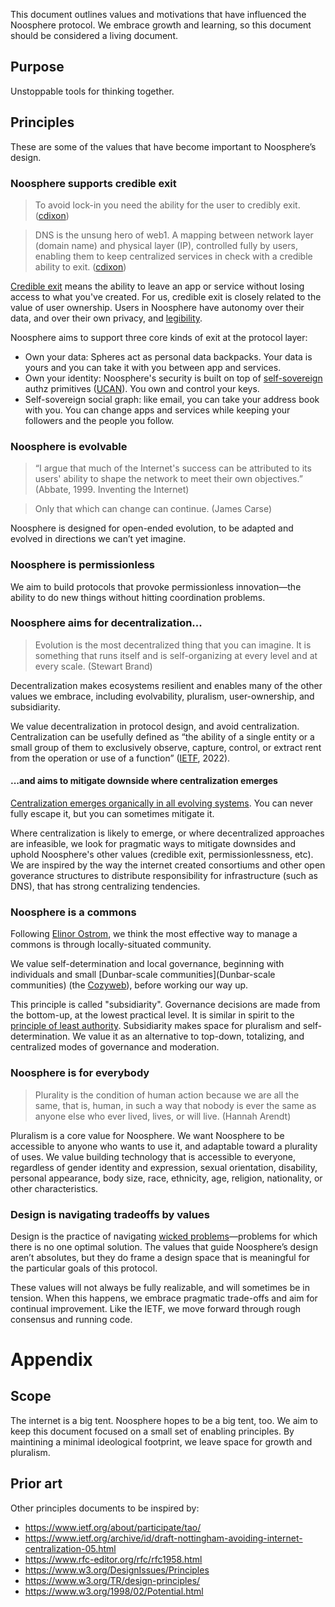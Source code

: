This document outlines values and motivations that have influenced the Noosphere protocol. We embrace growth and learning, so this document should be considered a living document.

## Purpose

Unstoppable tools for thinking together.

## Principles

These are some of the values that have become important to Noosphere’s design.

### Noosphere supports credible exit

> To avoid lock-in you need the ability for the user to credibly exit. ([cdixon](https://twitter.com/cdixon/status/1444457003439443973?s=20&t=-mwTiFugTSLJhvVuujKhpA))

> DNS is the unsung hero of web1. A mapping between network layer (domain name) and physical layer (IP), controlled fully by users, enabling them to keep centralized services in check with a credible ability to exit. ([cdixon](https://twitter.com/cdixon/status/1485323247755448331?s=20&t=M3gNBPIOU-QZHUg9jCyPng))

[Credible exit](https://subconscious.substack.com/p/credible-exit) means the ability to leave an app or service without losing access to what you've created. For us, credible exit is closely related to the value of user ownership. Users in Noosphere have autonomy over their data, and over their own privacy, and [legibility](https://subconscious.substack.com/p/soulbinding-like-a-state).

Noosphere aims to support three core kinds of exit at the protocol layer:

- Own your data: Spheres act as personal data backpacks. Your data is yours and you can take it with you between app and services.
- Own your identity: Noosphere's security is built on top of [self-sovereign](https://en.wikipedia.org/wiki/Self-sovereign_identity) authz primitives ([UCAN](https://ucan.xyz/)). You own and control your keys.
- Self-sovereign social graph: like email, you can take your address book with you. You can change apps and services while keeping your followers and the people you follow.

### Noosphere is evolvable

> “I argue that much of the Internet's success can be attributed to its users' ability to shape the network to meet their own objectives.” (Abbate, 1999. Inventing the Internet)

> Only that which can change can continue. (James Carse)

Noosphere is designed for open-ended evolution, to be adapted and evolved in directions we can’t yet imagine.

### Noosphere is permissionless

We aim to build protocols that provoke permissionless innovation—the ability to do new things without hitting coordination problems.

### Noosphere aims for decentralization...

> Evolution is the most decentralized thing that you can imagine. It is something that runs itself and is self-organizing at every level and at every scale. (Stewart Brand)

Decentralization makes ecosystems resilient and enables many of the other values we embrace, including evolvability, pluralism, user-ownership, and subsidiarity.

We value decentralization in protocol design, and avoid centralization. Centralization can be usefully defined as “the ability of a single entity or a small group of them to exclusively observe, capture, control, or extract rent from the operation or use of a function” ([IETF](https://www.ietf.org/archive/id/draft-nottingham-avoiding-internet-centralization-05.html), 2022).

#### ...and aims to mitigate downside where centralization emerges

[Centralization emerges organically in all evolving systems](https://subconscious.substack.com/p/centralization-is-inevitable). You can never fully escape it, but you can sometimes mitigate it.

Where centralization is likely to emerge, or where decentralized approaches are infeasible, we look for pragmatic ways to mitigate downsides and uphold Noosphere's other values (credible exit, permissionlessness, etc). We are inspired by the way the internet created consortiums and other open goverance structures to distribute responsibility for infrastructure (such as DNS), that has strong centralizing tendencies.

### Noosphere is a commons

Following [Elinor Ostrom](https://subconscious.substack.com/p/wiki-as-a-commons), we think the most effective way to manage a commons is through locally-situated community. 

We value self-determination and local governance, beginning with individuals and small [Dunbar-scale communities](Dunbar-scale communities) (the [Cozyweb](https://studio.ribbonfarm.com/p/the-extended-internet-universe)), before working our way up.

This principle is called "subsidiarity". Governance decisions are made from the bottom-up, at the lowest practical level. It is similar in spirit to the [principle of least authority](https://en.wikipedia.org/wiki/Principle_of_least_privilege). Subsidiarity makes space for pluralism and self-determination. We value it as an alternative to top-down, totalizing, and centralized modes of governance and moderation.

### Noosphere is for everybody

> Plurality is the condition of human action because we are all the same, that is, human, in such a way that nobody is ever the same as anyone else who ever lived, lives, or will live. (Hannah Arendt)

Pluralism is a core value for Noosphere. We want Noosphere to be accessible to anyone who wants to use it, and adaptable toward a plurality of uses. We value building technology that is accessible to everyone, regardless of gender identity and expression, sexual orientation, disability, personal appearance, body size, race, ethnicity, age, religion, nationality, or other characteristics.

### Design is navigating tradeoffs by values

Design is the practice of navigating [wicked problems](https://en.wikipedia.org/wiki/Wicked_problem)—problems for which there is no one optimal solution. The values that guide Noosphere’s design aren’t absolutes, but they do frame a design space that is meaningful for the particular goals of this protocol.

These values will not always be fully realizable, and will sometimes be in tension. When this happens, we embrace pragmatic trade-offs and aim for continual improvement. Like the IETF, we move forward through rough consensus and running code.

# Appendix

## Scope

The internet is a big tent. Noosphere hopes to be a big tent, too. We aim to keep this document focused on a small set of enabling principles. By maintining a minimal ideological footprint, we leave space for growth and pluralism.

## Prior art

Other principles documents to be inspired by:

- https://www.ietf.org/about/participate/tao/
- https://www.ietf.org/archive/id/draft-nottingham-avoiding-internet-centralization-05.html 
- https://www.rfc-editor.org/rfc/rfc1958.html 
- https://www.w3.org/DesignIssues/Principles 
- https://www.w3.org/TR/design-principles/ 
- https://www.w3.org/1998/02/Potential.html 